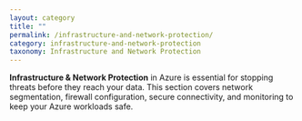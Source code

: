 ```yaml
---
layout: category
title: ""
permalink: /infrastructure-and-network-protection/
category: infrastructure-and-network-protection
taxonomy: Infrastructure and Network Protection
---
```

**Infrastructure & Network Protection** in Azure is essential for stopping threats before they reach your data.
This section covers network segmentation, firewall configuration, secure connectivity, and monitoring to keep your Azure workloads safe.
